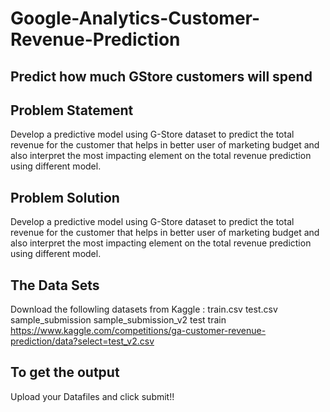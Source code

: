# Google-Analytics-Customer-Revenue-Prediction
## Predict how much GStore customers will spend
## Problem Statement 
Develop a predictive model using G-Store dataset to predict the total revenue for the customer that helps in better user of marketing budget and also interpret the most impacting element on the total revenue prediction using different model.


## Problem Solution
Develop a predictive model using G-Store dataset to predict the total revenue for the customer that helps in better user of marketing budget and also interpret the most impacting element on the total revenue prediction using different model.

## The Data Sets
Download the followling datasets from Kaggle :
 train.csv 
 test.csv
 sample_submission
 sample_submission_v2
 test
 train
https://www.kaggle.com/competitions/ga-customer-revenue-prediction/data?select=test_v2.csv
 
## To get the output
Upload your Datafiles and click submit!!




